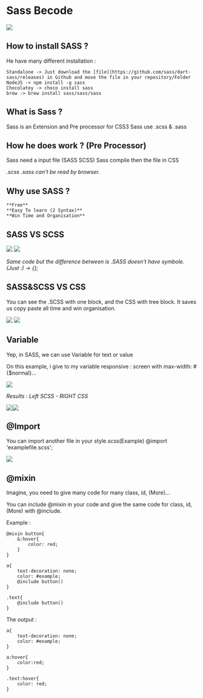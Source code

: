 Sass Becode
===========

![](img/sass.svg)

## How to install SASS ?

He have many different installation :

    Standalone -> Just download the [file](https://github.com/sass/dart-sass/releases) in Github and move the file in your repository/Folder
    NodeJS -> npm install -g sass
    Chocolatey -> choco install sass
    brew -> brew install sass/sass/sass

## What is Sass ?

Sass is an Extension and Pre processor for CSS3
Sass use .scss & .sass

## How he does work ? (Pre Processor)
Sass need a input file (SASS SCSS)
Sass compile then the file in CSS

_.scss .sass can't be read by browser._

## Why use SASS ?
    **Free**
    **Easy To learn (2 Syntax)**
    **Win Time and Organisation**

## SASS VS SCSS

![](img/sassCode.png) ![](img/scssCode.png)

_Same code but the difference between is .SASS doesn't have symbole. (Just :) -> {};_

## SASS&SCSS VS CSS 

You can see the .SCSS with one block, and the CSS with tree block. It saves us copy paste all time and win organisation.

![](img/sassCode.png) ![](img/cssCode.png)


## Variable

Yep, in SASS, we can use Variable for text or value

On this example, i give to my variable responsive : screen with max-width: #{$normal}...

![](img/variableCode.png)

_Results :_
_Left SCSS - RIGHT CSS_

![](img/variableCodeScss.png)![](img/variableCodeCss.png)

## @Import

You can import another file in your style.scss(Example)
    @import 'examplefile.scss';

![](img/importCode.png)

## @mixin

Imagine, you need to give many code for many class, id, (More)...

You can include @mixin in your code and give the same code for class, id, (More) with @include.

Example : 

    @mixin button{
        &:hover{
            color: red;
        }
    }

    a{
        text-decoration: none;
        color: #example;
        @include button()
    }

    .text{
        @include button()
    }

The output :

    a{
        text-decoration: none;
        color: #example;
    }

    a:hover{
        color:red;
    }

    .text:hover{
        color: red;
    }

